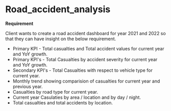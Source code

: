 # Road_accident_analysis

**Requirement**

Client wants to create a road accident dashboard for year 2021 and 2022 so that they can have insight on the below requirement.

* Primary KPI - Total casualties and Total accident values for current year and YoY growth.
* Primary KPI's - Total Casualties by accident severity for current year and YoY growth.
* Secondary KPI's - Total Casualties with respect to vehicle type for current year.
* Monthly trend showing comparision of casualties for current year and previous year.
* Casualties by road type for current year.
* Current year Casulaties by area / location and by day / night.
* Total casualties and total accidents by location.

